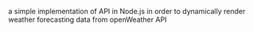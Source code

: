 a simple implementation of API in Node.js in order to dynamically render weather forecasting data from openWeather API
